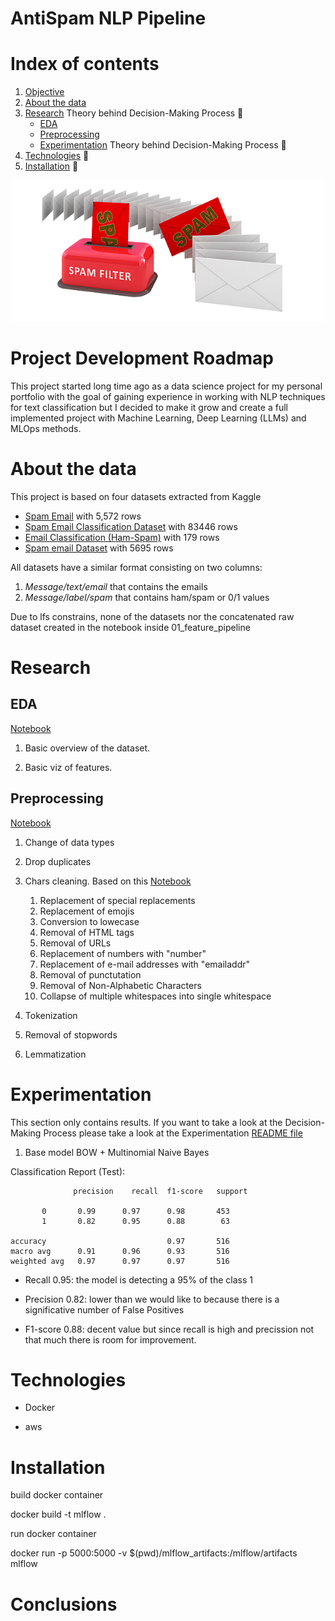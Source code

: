 # AntiSpam NLP Pipeline

# Index of contents
1. [Objective](#Objective)
2. [About the data](#About-the-data)
3. [Research](#Research) Theory behind Decision-Making Process 🚧
    - [EDA](#EDA)
    - [Preprocessing](#Preprocessing)
    - [Experimentation](#Experimentation) Theory behind Decision-Making Process 🚧
6. [Technologies](#Technologies) 🚧
7. [Installation](#Installation) 🚧

<p align="center">
  <img src="images/intro.png" width="500"/>
</p>

# Project Development Roadmap

This project started long time ago as a data science project for my personal portfolio with the goal of gaining experience in working with NLP techniques for text classification but I decided to make it grow and create a full implemented project with Machine Learning, Deep Learning (LLMs) and MLOps methods.

# About the data
This project is based on four datasets extracted from Kaggle

- [Spam Email](https://www.kaggle.com/datasets/mfaisalqureshi/spam-email) with 5,572 rows 
- [Spam Email Classification Dataset](https://www.kaggle.com/datasets/purusinghvi/email-spam-classification-dataset) with 83446 rows 
- [Email Classification (Ham-Spam)](https://www.kaggle.com/datasets/prishasawhney/email-classification-ham-spam) with 179 rows 
- [Spam email Dataset](https://www.kaggle.com/datasets/jackksoncsie/spam-email-dataset) with 5695 rows 

All datasets have a similar format consisting on two columns:

1. *Message/text/email* that contains the emails
2. *Message/label/spam* that contains ham/spam or 0/1 values

Due to lfs constrains, none of the datasets nor the concatenated raw dataset created in the notebook inside 01_feature_pipeline

# Research

## EDA
[Notebook](https://github.com/AMaldu/spam_detector/blob/main/research/eda.ipynb)
1. Basic overview of the dataset.

4. Basic viz of features.    

## Preprocessing

[Notebook](https://github.com/AMaldu/spam_detector/blob/main/research/preprocessing.ipynb)

1. Change of data types
2. Drop duplicates
3. Chars cleaning. Based on this [Notebook](https://github.com/AMaldu/spam_detector/blob/main/research/special_chars_analysis.ipynb)
    1. Replacement of special replacements  
    2. Replacement of emojis
    3. Conversion to lowecase
    4. Removal of HTML tags
    5. Removal of URLs
    6. Replacement of numbers with "number"
    7. Replacement of e-mail addresses with "emailaddr"
    8. Removal of punctutation
    9. Removal of Non-Alphabetic Characters
    10. Collapse of multiple whitespaces into single whitespace

4. Tokenization
5. Removal of stopwords
6. Lemmatization





# Experimentation
This section only contains results. If you want to take a look at the Decision-Making Process please take a look at the Experimentation [README file](https://github.com/AMaldu/spam_detector/blob/main/experiments/EXPERIMENTS_GUIDELINE.md) 
1. Base model BOW + Multinomial Naive Bayes


Classification Report (Test):
                 
                  precision    recall  f1-score   support

           0       0.99      0.97      0.98       453
           1       0.82      0.95      0.88        63

    accuracy                           0.97       516
    macro avg      0.91      0.96      0.93       516
    weighted avg   0.97      0.97      0.97       516

- Recall 0.95: the model is detecting a 95% of the class 1

- Precision 0.82: lower than we would like to because there is a significative number of False Positives

- F1-score 0.88: decent value but since recall is high and precission not that much there is room for improvement.
























# Technologies

- Docker

- aws 




# Installation


build docker container 

docker build -t mlflow .

run docker container

docker run -p 5000:5000 -v $(pwd)/mlflow_artifacts:/mlflow/artifacts mlflow




# Conclusions

